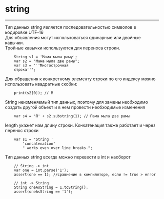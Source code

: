 # string

---

Тип данных string является последовательностью символов в кодировке UTF-16  
Для объявления могут использоваться одинарные или двойные кавычки.  
Тройные кавычки используются для переноса строки.
```
    String s1 = 'Мама мыла раму';
    var s2 = "Мама мыла две рамы";
    var s3 = '''Многострочная
    строка''';
```

Для обращения к конкретному элементу строки по его индексу
можно использовать квадратные скобки:
```
    print(s2[0]); // М
```

String неизменяемый тип данных, поэтому для замены необходимо создать другой объект и в нем провести необходимые изменения
```
    var s4 = 'П' + s2.substring(1); // Пама мыла две рамы
```
length укажет нам длину строки. 
Конкатенация также работает и через перенос строки
```
    var s1 = 'String '
        'concatenation'
        " works even over line breaks.";
```

Тип данных string всегда можно перевести в int и наоборот
```
    // String -> int
    var one = int.parse('1');
    assert(one == 1); //сравнение в компиляторе, если != true > error

    // int -> String
    String oneAsString = 1.toString();
    assert(oneAsString == '1');
```